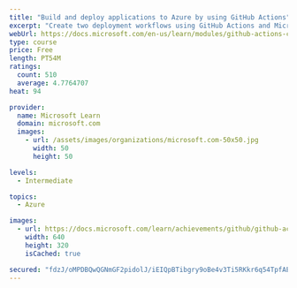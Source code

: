 ```yaml
---
title: "Build and deploy applications to Azure by using GitHub Actions"
excerpt: "Create two deployment workflows using GitHub Actions and Microsoft Azure."
webUrl: https://docs.microsoft.com/en-us/learn/modules/github-actions-cd/
type: course
price: Free
length: PT54M
ratings:
  count: 510
  average: 4.7764707
heat: 94

provider:
  name: Microsoft Learn
  domain: microsoft.com
  images:
    - url: /assets/images/organizations/microsoft.com-50x50.jpg
      width: 50
      height: 50

levels:
  - Intermediate

topics:
  - Azure

images:
  - url: https://docs.microsoft.com/learn/achievements/github/github-actions-cd-social.png
    width: 640
    height: 320
    isCached: true

secured: "fdzJ/oMPDBQwQGNmGF2pidolJ/iEIQpBTibgry9oBe4v3Ti5RKkr6q54TpfAEjn9t/gUntlSmx51TP1r35KcbBLOsCkD0Npxmi+ds7eedtJMqqvj5Tp5NAv8jhtAXd6YzpCyu2zkalDZUJlrTbVropcBFN1wO1Q+PmJJpp5DgxdgkxdS3SI752ofIraGxXGfTIkxl0c8L+oiXzCT8VanrJ5cDe2avKJ98iFAMipGS1mipLarbZMy5Bl7izXrx+j+Xt5C54telqWTY9i/NjqADtANMjnOML+CPhmV2np7c4rNvFN/q5nP57N+VwmSgguwwzQy7MGd55bOK5Myprq552VA/p3Tl2nc8EQpGqfZKWctvG2IX/WuTnE0A4V0ukv8uMaJVF6pmaSicmCwKHyiXb8E38I1j8m7sckvTxvG0v8=;TE4c+y0qW3cc139cPzlXXA=="
---
```


